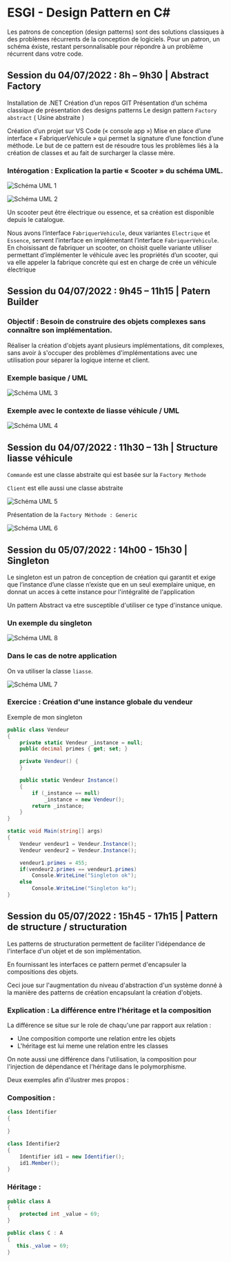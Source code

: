 # ESGI - Design Pattern en C#

Les patrons de conception (design patterns) sont des
solutions classiques à des problèmes récurrents de la
conception de logiciels. 
Pour un patron, un schéma éxiste, restant personnalisable pour répondre à un problème récurrent dans votre code.

## Session du 04/07/2022 : 8h – 9h30 | Abstract Factory
Installation de .NET 
Création d’un repos GIT
Présentation d’un schéma classique de présentation des designs patterns
Le design pattern `Factory abstract` ( Usine abstraite )

Création d’un projet sur VS Code (« console app »)
Mise en place d’une interface « FabriquerVehicule » qui permet la signature d’une fonction d’une méthode.
Le but de ce pattern est de résoudre tous les problèmes liés à la création de classes et au fait de surcharger la classe mère.

### Intérogation : Explication la partie « Scooter » du schéma UML.

![Schéma UML 1](img/UML_1.PNG)

![Schéma UML 2](img/UML_2.PNG)

Un scooter peut être électrique ou essence, et sa création est disponible depuis le catalogue.

Nous avons l’interface `FabriquerVehicule`, deux variantes `Electrique` et `Essence`, servent l’interface en implémentant l’interface `FabriquerVehicule`. 
En choisissant de fabriquer un scooter, on choisit quelle variante utiliser permettant d’implémenter le véhicule avec les propriétés d’un scooter, qui va elle appeler la fabrique concrète qui est en charge de crée un véhicule électrique 

## Session du 04/07/2022 : 9h45 – 11h15 | Patern Builder

### Objectif : Besoin de construire des objets complexes sans connaître son implémentation.
Réaliser la création d'objets ayant plusieurs implémentations, dit complexes, sans avoir à s'occuper des problèmes d'implémentations avec une utilisation pour séparer la logique interne et client.

### Exemple basique / UML
![Schéma UML 3](img/UML_3.PNG)

### Exemple avec le contexte de liasse véhicule / UML
![Schéma UML 4](img/UML_4.PNG)

## Session du 04/07/2022 : 11h30 – 13h | Structure liasse véhicule 

`Commande` est une classe abstraite qui est basée sur la `Factory Methode`

`Client` est elle aussi une classe abstraite

![Schéma UML 5](img/UML_5.PNG)

Présentation de la `Factory Méthode : Generic`

![Schéma UML 6](img/UML_6.PNG)

## Session du 05/07/2022 : 14h00 - 15h30 | Singleton

Le singleton est un patron de conception de création qui garantit et exige que l’instance d’une classe n’existe que en un seul exemplaire unique, en donnat un acces à cette instance pour l'intégralité de l'application

Un pattern Abstract va etre susceptible d'utiliser ce type d'instance unique.

### Un exemple du singleton 

![Schéma UML 8](img/UML_8.PNG)

### Dans le cas de notre application 

On va utiliser la classe `liasse`.

![Schéma UML 7](img/UML_7.PNG)

### Exercice : Création d'une instance globale du vendeur

Exemple de mon singleton

```csharp
public class Vendeur
{
    private static Vendeur _instance = null;
    public decimal primes { get; set; }

    private Vendeur() {
    }

    public static Vendeur Instance()
    {
        if (_instance == null)
            _instance = new Vendeur();
        return _instance;
    }
}
```

```csharp
static void Main(string[] args)
{
    Vendeur vendeur1 = Vendeur.Instance();
    Vendeur vendeur2 = Vendeur.Instance();

    vendeur1.primes = 455;
    if(vendeur2.primes == vendeur1.primes)
        Console.WriteLine("Singleton ok");
    else
        Console.WriteLine("Singleton ko");
}
```

## Session du 05/07/2022 : 15h45 - 17h15 | Pattern de structure / structuration

Les patterns de structuration permettent de faciliter l'idépendance de l'interface d'un objet et de son implémentation.

En fournissant les interfaces ce pattern permet d'encapsuler la compositions des objets.

Ceci joue sur l'augmentation du niveau d'abstraction d'un système donné à la manière des patterns de création encapsulant la création d'objets.

### Explication : La différence entre l'héritage et la composition

La différence se situe sur le role de chaqu'une par rapport aux relation : 

- Une composition comporte une relation entre les objets
- L'héritage est lui meme une relation entre les classes 

On note aussi une différence dans l'utilisation, la composition pour l'injection de dépendance et l'héritage dans le polymorphisme.

Deux exemples afin d'ilustrer mes propos : 

### Composition : 

```csharp
class Identifier
{
    
}

class Identifier2
{
    Identifier id1 = new Identifier();
    id1.Member();
}
```

### Héritage : 

```csharp
public class A
{
    protected int _value = 69;
}

public class C : A
{
   this._value = 69;
}
```
